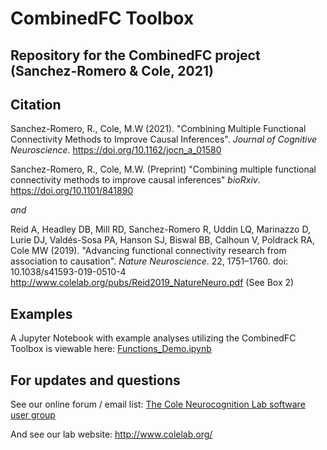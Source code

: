 # CombinedFC Toolbox
## Repository for the CombinedFC project (Sanchez-Romero &amp; Cole, 2021)

## Citation

Sanchez-Romero, R., Cole, M.W (2021). "Combining Multiple Functional Connectivity Methods to Improve Causal Inferences". _Journal of Cognitive Neuroscience_.  https://doi.org/10.1162/jocn_a_01580 

Sanchez-Romero, R., Cole, M.W. (Preprint) "Combining multiple functional connectivity methods to improve causal inferences" _bioRxiv_. https://doi.org/10.1101/841890

_and_

Reid A, Headley DB, Mill RD, Sanchez-Romero R, Uddin LQ, Marinazzo D, Lurie DJ, Valdés-Sosa PA, Hanson SJ, Biswal BB, Calhoun V, Poldrack RA, Cole MW (2019). "Advancing functional connectivity research from association to causation". _Nature Neuroscience_. 22, 1751–1760. doi: 10.1038/s41593-019-0510-4
http://www.colelab.org/pubs/Reid2019_NatureNeuro.pdf
(See Box 2)

## Examples
A Jupyter Notebook with example analyses utilizing the CombinedFC Toolbox is viewable here: [Functions_Demo.ipynb](Functions_Demo.ipynb)

## For updates and questions
See our online forum / email list:
<a href="https://groups.google.com/forum/#!forum/coleneurolab_users">The Cole Neurocognition Lab software user group</a>

And see our lab website:
http://www.colelab.org/

